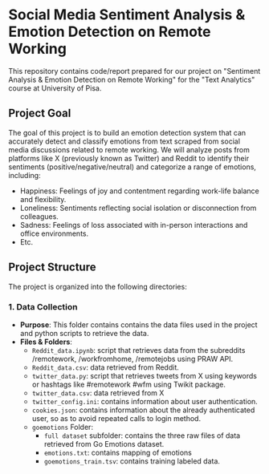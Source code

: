 # Social Media Sentiment Analysis & Emotion Detection on Remote Working
This repository contains code/report prepared for our project on "Sentiment Analysis & Emotion Detection on Remote Working" for the "Text Analytics" course at University of Pisa.

## Project Goal
The goal of this project is to build an emotion detection system that can accurately detect and classify emotions from text scraped from social media discussions related to remote working. We will analyze posts from platforms like X (previously known as Twitter) and Reddit to identify their sentiments (positive/negative/neutral) and categorize a range of emotions, including:
- Happiness: Feelings of joy and contentment regarding work-life balance and flexibility.
- Loneliness: Sentiments reflecting social isolation or disconnection from colleagues.
- Sadness: Feelings of loss associated with in-person interactions and office environments.
- Etc.

## Project Structure

The project is organized into the following directories:

### 1. **Data Collection**
   - **Purpose**: This folder contains contains the data files used in the project and python scripts to retrieve the data.
   - **Files & Folders**:
      - `Reddit_data.ipynb`: script that retrieves data from the subreddits /remotework, /workfromhome, /remotejobs using PRAW API.
      - `Reddit_data.csv`: data retrieved from Reddit.
      - `twitter_data.py`: script that retrieves tweets from X using keywords or hashtags like #remotework #wfm using Twikit package.
      - `twitter_data.csv`: data retrieved from X
      - `twitter_config.ini`: contains information about user authentication.
      - `cookies.json`: contains information about the already authenticated user, so as to avoid repeated calls to login method.
      - `goemotions` Folder:
          - `full dataset` subfolder: contains the three raw files of data retrieved from Go Emotions dataset.
          - `emotions.txt`: contains mapping of emotions
          -  `goemotions_train.tsv`: contains training labeled data.
